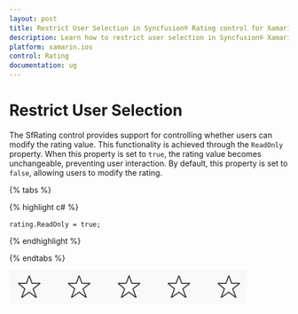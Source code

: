 ```yaml
---
layout: post
title: Restrict User Selection in Syncfusion® Rating control for Xamarin.iOS
description: Learn how to restrict user selection in Syncfusion® Xamarin.iOS Rating control using the ReadOnly property to prevent rating modifications.
platform: xamarin.ios
control: Rating
documentation: ug
---
```


# Restrict User Selection

The SfRating control provides support for controlling whether users can modify the rating value. This functionality is achieved through the `ReadOnly` property. When this property is set to `true`, the rating value becomes unchangeable, preventing user interaction. By default, this property is set to `false`, allowing users to modify the rating.

{% tabs %}

{% highlight c# %}

	rating.ReadOnly = true;

{% endhighlight %}

{% endtabs %}

![Restrict user selection](images/readOnly.jpg)
